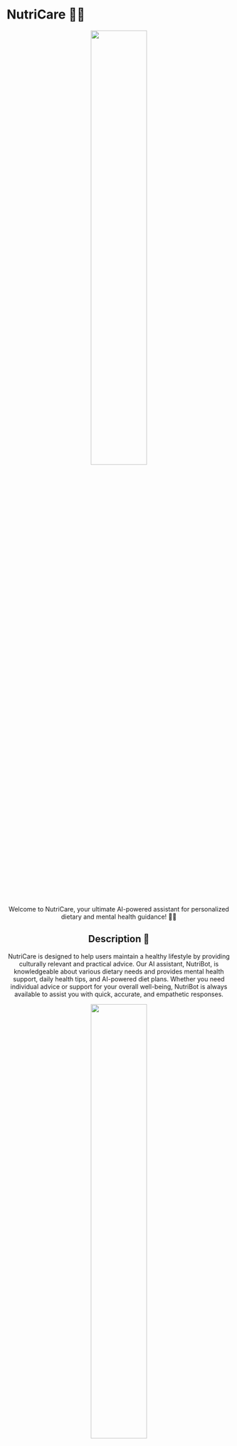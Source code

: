 # NutriCare 🍎🥗

<div align="center">
<img src="./assets/1.jpg" width=50%>
<br>
  
Welcome to NutriCare, your ultimate AI-powered assistant for personalized dietary and mental health guidance! 🌟🤖

## Description 📄

NutriCare is designed to help users maintain a healthy lifestyle by providing culturally relevant and practical advice. Our AI assistant, NutriBot, is knowledgeable about various dietary needs and provides mental health support, daily health tips, and AI-powered diet plans. Whether you need individual advice or support for your overall well-being, NutriBot is always available to assist you with quick, accurate, and empathetic responses.

<div align="center">
<img src="./assets/2.jpg" width=50%>
<br>
</div>



### Key Features ✨

- **Personalized Meal Plans 🍽️**: Tailored dietary guidance for diabetics, pregnant women, children, and the elderly.

 <div align="center">
<img src="./assets/5.jpg" width=50%>
<br>
</div>

- **Mental Health Support 🧠**: Resources and tips to help you manage stress and maintain mental well-being.
- **Daily Health Tips 📅**: Regular advice on nutrition, exercise, and general wellness.

  <div align="center">
<img src="./assets/9.jpg" width=50%>
<br>
         
</div>

- **Nutritional Tracking 📊**: Monitor your dietary intake and get recommendations.
<div align="center">
<img src="./assets/4.jpg" width=50%>
<br>
      </div>
      
- **Cultural Relevance 🌍**: Advice and meal plans that incorporate local Mauritian dietary habits and preferences.




    
    
      

        




<div align="center">
<img src="./assets/8.jpg" width=50%>
<br>          
</div>


## How to Use 🤔

1. **Create a Profile 📝**: Enter basic information about yourself such as age, weight, dietary preferences, and health goals.
  <div align="center">
<img src="./assets/7.jpg" width=50%>
<br>          
</div>

3. **Interact with NutriBot 💬**: Ask questions and get personalized guidance on diet and mental health.

<div align="center">
<img src="./assets/6.jpg" width=50%>
<br>          
</div>

5. **Track Your Progress 📈**: Use the app’s features to monitor your dietary intake and mental well-being.

## Contributors 👥

- **Zahiir Peerbux** 🧑‍💻
  - **Role**: Team Lead
  - **Phone**: +230 5910 0627 📞
  - **Email**: [zahiirpeerbux2019@gmail.com](mailto:zahiirpeerbux2019@gmail.com) 📧
- **Beharee Smriti Gavina** 🧑‍💼
  - **Role**: Flutter Developer
- **Li Shing Hiung Li Shi Lin Meryl** 🧑‍🎨
  - **Role**: Flutter Developer
- **Joel Mappa** 🧑‍💻
  - **Role**: Flutter and Firebase Developer

## Getting Started 🚀

Follow these steps to set up the project locally:

1. **Clone the repository**:

   ```bash
   git clone https://github.com/username/NutriCare_app.git
   ```
2. **To use the AI chatbot,create a .env file in the assets directory as well as in the primary directory and assign your Gemini API key to the API_KEY variable**:

~~~
   API_KEY="<API key here>"
~~~

For more details on the project proposal, you can access the full document [here](https://drive.google.com/file/d/1C9fhYr2yK6pDJJNT-PbpZzZc80VQoM6u/view?usp=sharing).



